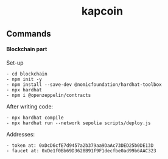 # <div align="center">kapcoin</div>  



## Commands 













#### Blockchain part
Set-up
```shell
- cd blockchain 
- npm init -y
- npm install --save-dev @nomicfoundation/hardhat-toolbox
- npx hardhat
- npm i @openzeppelin/contracts
```

After writing code:
```
- npx hardhat compile
- npx hardhat run --network sepolia scripts/deploy.js
```

Addresses: 
```
- token at: 0xDcD6cfE7d9457a2b379aa9DaAc73DED25b0DE13D
- faucet at: 0xDe1f0Bb69D3628B91f9F1decfbe0ad99b6AAC323

```